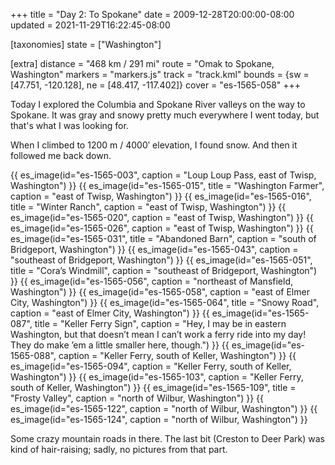 +++
title = "Day 2: To Spokane"
date = 2009-12-28T20:00:00-08:00
updated = 2021-11-29T16:22:45-08:00

[taxonomies]
state = ["Washington"]

[extra]
distance = "468 km / 291 mi"
route = "Omak to Spokane, Washington"
markers = "markers.js"
track = "track.kml"
bounds = {sw = [47.751, -120.128], ne = [48.417, -117.402]}
cover = "es-1565-058"
+++

Today I explored the Columbia and Spokane River valleys on the way to Spokane. It was gray and snowy pretty much everywhere I went today, but that's what I was looking for.

<!-- more -->

When I climbed to 1200 m / 4000ʹ elevation, I found snow. And then it followed me back down.

{{ es_image(id="es-1565-003", caption = "Loup Loup Pass, east of Twisp, Washington") }}
{{ es_image(id="es-1565-015", title = "Washington Farmer", caption = "east of Twisp, Washington") }}
{{ es_image(id="es-1565-016", title = "Winter Ranch", caption = "east of Twisp, Washington") }}
{{ es_image(id="es-1565-020", caption = "east of Twisp, Washington") }}
{{ es_image(id="es-1565-026", caption = "east of Twisp, Washington") }}
{{ es_image(id="es-1565-031", title = "Abandoned Barn", caption = "south of Bridgeport, Washington") }}
{{ es_image(id="es-1565-043", caption = "southeast of Bridgeport, Washington") }}
{{ es_image(id="es-1565-051", title = "Cora’s Windmill", caption = "southeast of Bridgeport, Washington") }}
{{ es_image(id="es-1565-056", caption = "northeast of Mansfield, Washington") }}
{{ es_image(id="es-1565-058", caption = "east of Elmer City, Washington") }}
{{ es_image(id="es-1565-064", title = "Snowy Road", caption = "east of Elmer City, Washington") }}
{{ es_image(id="es-1565-087", title = "Keller Ferry Sign", caption = "Hey, I may be in eastern Washington, but that doesn’t mean I can’t work a ferry ride into my day! They do make ’em a little smaller here, though.") }}
{{ es_image(id="es-1565-088", caption = "Keller Ferry, south of Keller, Washington") }}
{{ es_image(id="es-1565-094", caption = "Keller Ferry, south of Keller, Washington") }}
{{ es_image(id="es-1565-103", caption = "Keller Ferry, south of Keller, Washington") }}
{{ es_image(id="es-1565-109", title = "Frosty Valley", caption = "north of Wilbur, Washington") }}
{{ es_image(id="es-1565-122", caption = "north of Wilbur, Washington") }}
{{ es_image(id="es-1565-124", caption = "north of Wilbur, Washington") }}

Some crazy mountain roads in there. The last bit (Creston to Deer Park) was kind of hair-raising; sadly, no pictures from that part.
